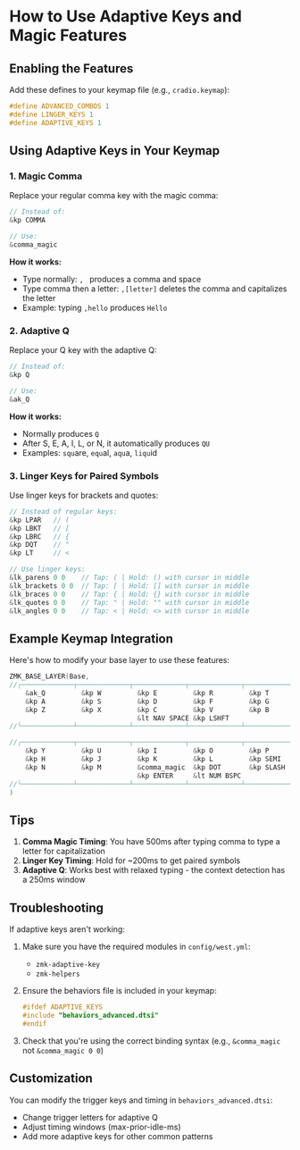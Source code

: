 # How to Use Adaptive Keys and Magic Features

## Enabling the Features

Add these defines to your keymap file (e.g., `cradio.keymap`):
```c
#define ADVANCED_COMBOS 1
#define LINGER_KEYS 1
#define ADAPTIVE_KEYS 1
```

## Using Adaptive Keys in Your Keymap

### 1. Magic Comma
Replace your regular comma key with the magic comma:

```c
// Instead of:
&kp COMMA

// Use:
&comma_magic
```

**How it works:**
- Type normally: `, ` produces a comma and space
- Type comma then a letter: `,[letter]` deletes the comma and capitalizes the letter
- Example: typing `,hello` produces `Hello`

### 2. Adaptive Q
Replace your Q key with the adaptive Q:

```c
// Instead of:
&kp Q

// Use:
&ak_Q
```

**How it works:**
- Normally produces `Q`
- After S, E, A, I, L, or N, it automatically produces `QU`
- Examples: `squ`are, `equ`al, `aqu`a, `liqu`id

### 3. Linger Keys for Paired Symbols
Use linger keys for brackets and quotes:

```c
// Instead of regular keys:
&kp LPAR   // (
&kp LBKT   // [
&kp LBRC   // {
&kp DQT    // "
&kp LT     // <

// Use linger keys:
&lk_parens 0 0    // Tap: ( | Hold: () with cursor in middle
&lk_brackets 0 0  // Tap: [ | Hold: [] with cursor in middle
&lk_braces 0 0    // Tap: { | Hold: {} with cursor in middle
&lk_quotes 0 0    // Tap: " | Hold: "" with cursor in middle
&lk_angles 0 0    // Tap: < | Hold: <> with cursor in middle
```

## Example Keymap Integration

Here's how to modify your base layer to use these features:

```c
ZMK_BASE_LAYER(Base,
//╭─────────────┬─────────────┬─────────────┬─────────────┬─────────────╮
    &ak_Q         &kp W         &kp E         &kp R         &kp T         ,
    &kp A         &kp S         &kp D         &kp F         &kp G         ,
    &kp Z         &kp X         &kp C         &kp V         &kp B         ,
                                &lt NAV SPACE &kp LSHFT                   ,
//╰─────────────┴─────────────┴─────────────┴─────────────┴─────────────╯

//╭─────────────┬─────────────┬─────────────┬─────────────┬─────────────╮
    &kp Y         &kp U         &kp I         &kp O         &kp P         ,
    &kp H         &kp J         &kp K         &kp L         &kp SEMI      ,
    &kp N         &kp M         &comma_magic  &kp DOT       &kp SLASH     ,
                                &kp ENTER     &lt NUM BSPC                ,
//╰─────────────┴─────────────┴─────────────┴─────────────┴─────────────╯
)
```

## Tips

1. **Comma Magic Timing**: You have 500ms after typing comma to type a letter for capitalization
2. **Linger Key Timing**: Hold for ~200ms to get paired symbols
3. **Adaptive Q**: Works best with relaxed typing - the context detection has a 250ms window

## Troubleshooting

If adaptive keys aren't working:

1. Make sure you have the required modules in `config/west.yml`:
   - `zmk-adaptive-key`
   - `zmk-helpers`

2. Ensure the behaviors file is included in your keymap:
   ```c
   #ifdef ADAPTIVE_KEYS
   #include "behaviors_advanced.dtsi"
   #endif
   ```

3. Check that you're using the correct binding syntax (e.g., `&comma_magic` not `&comma_magic 0 0`)

## Customization

You can modify the trigger keys and timing in `behaviors_advanced.dtsi`:

- Change trigger letters for adaptive Q
- Adjust timing windows (max-prior-idle-ms)
- Add more adaptive keys for other common patterns